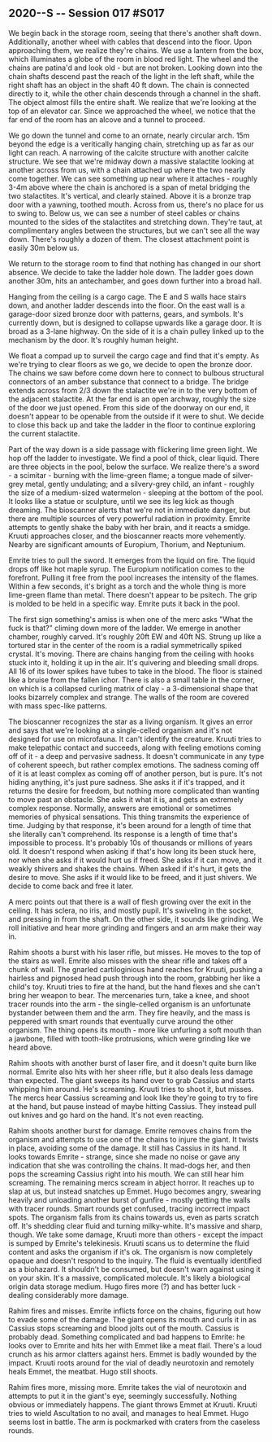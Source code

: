 ## 2020--S -- Session 017 #S017

We begin back in the storage room, seeing that there's another shaft down. Additionally, another wheel with cables that descend into the floor. Upon approaching them, we realize they're chains. We use a lantern from the box, which illuminates a globe of the room in blood red light. The wheel and the chains are patina'd and look old - but are not broken. Looking down into the chain shafts descend past the reach of the light in the left shaft, while the right shaft has an object in the shaft 40 ft down. The chain is connected directly to it, while the other chain descends through a channel in the shaft. The object almost fills the entire shaft. We realize that we're looking at the top of an elevator car. Since we approached the wheel, we notice that the far end of the room has an alcove and a tunnel to proceed.

We go down the tunnel and come to an ornate, nearly circular arch. 15m beyond the edge is a veritically hanging chain, stretching up as far as our light can reach. A narrowing of the calcite structure with another calcite structure. We see that we're midway down a massive stalactite looking at another across from us, with a chain attached up where the two nearly come together. We can see something up near where it attaches - roughly 3-4m above where the chain is anchored is a span of metal bridging the two stalactites. It's vertical, and clearly stained. Above it is a bronze trap door with a yawning, toothed mouth. Across from us, there's no place for us to swing to. Below us, we can see a number of steel cables or chains mounted to the sides of the stalactites and stretching down. They're taut, at complimentary angles between the structures, but we can't see all the way down. There's roughly a dozen of them. The closest attachment point is easily 30m below us.

We return to the storage room to find that nothing has changed in our short absence. We decide to take the ladder hole down. The ladder goes down another 30m, hits an antechamber, and goes down further into a broad hall.

Hanging from the ceiling is a cargo cage. The E and S walls hace stairs down, and another ladder descends into the floor. On the east wall is a garage-door sized bronze door with patterns, gears, and symbols. It's currently down, but is designed to collapse upwards like a garage door. It is broad as a 3-lane highway. On the side of it is a chain pulley linked up to the mechanism by the door. It's roughly human height.

We float a compad up to surveil the cargo cage and find that it's empty. As we're trying to clear floors as we go, we decide to open the bronze door. The chains we saw before come down here to connect to bulbous structural connectors of an amber substance that connect to a bridge. The bridge extends across from 2/3 down the stalactite we're in to the very bottom of the adjacent stalactite. At the far end is an open archway, roughly the size of the door we just opened. From this side of the doorway on our end, it doesn't appear to be openable from the outside if it were to shut. We decide to close this back up and take the ladder in the floor to continue exploring the current stalactite.

Part of the way down is a side passage with flickering lime green light. We hop off the ladder to investigate. We find a pool of thick, clear liquid. There are three objects in the pool, below the surface. We realize there's a sword - a scimitar - burning with the lime-green flame; a tongue made of silver-grey metal, gently undulating; and a silvery-grey child, an infant - roughly the size of a medium-sized watermelon - sleeping at the bottom of the pool. It looks like a statue or sculpture, until we see its leg kick as though dreaming. The bioscanner alerts that we're not in immediate danger, but there are multiple sources of very powerful radiation in proximity. Emrite attempts to gently shake the baby with her brain, and it reacts a smidge. Kruuti approaches closer, and the bioscanner reacts more vehemently. Nearby are significant amounts of Europium, Thorium, and Neptunium.

Emrite tries to pull the sword. It emerges from the liquid on fire. The liquid drops off like hot maple syrup. The Europium notification comes to the forefront. Pulling it free from the pool increases the intensity of the flames. Within a few seconds, it's bright as a torch and the whole thing is more lime-green flame than metal. There doesn't appear to be psitech. The grip is molded to be held in a specific way. Emrite puts it back in the pool.

The first sign something's amiss is when one of the merc asks "What the fuck is that?" climing down more of the ladder. We emerge in another chamber, roughly carved. It's roughly 20ft EW and 40ft NS. Strung up like a tortured star in the center of the room is a radial symmetrically spiked crystal. It's moving. There are chains hanging from the ceiling with hooks stuck into it, holding it up in the air. It's quivering and bleeding small drops. All 16 of its lower spikes have tubes to take in the blood. The floor is stained like a bruise from the fallen ichor. There is also a small table in the corner, on which is a collapsed curling matrix of clay - a 3-dimensional shape that looks bizarrely complex and strange. The walls of the room are covered with mass spec-like patterns.

The bioscanner recognizes the star as a living organism. It gives an error and says that we're looking at a single-celled organism and it's not designed for use on microfauna. It can't identify the creature. Kruuti tries to make telepathic contact and succeeds, along with feeling emotions coming off of it - a deep and pervasive sadness. It doesn't communicate in any type of coherent speech, but rather complex emotions. The sadness coming off of it is at least complex as coming off of another person, but is pure. It's not hiding anything, it's just pure sadness. She asks it if it's trapped, and it returns the desire for freedom, but nothing more complicated than wanting to move past an obstacle. She asks it what it is, and gets an extremely complex response. Normally, answers are emotional or sometimes memories of physical sensations. This thing transmits the experience of time. Judging by that response, it's been around for a length of time that she literally can't comprehend. Its response is a length of time that's impossible to process. It's probably 10s of thousands or millions of years old. It doesn't respond when asking if that's how long its been stuck here, nor when she asks if it would hurt us if freed. She asks if it can move, and it weakly shivers and shakes the chains. When asked if it's hurt, it gets the desire to move. She asks if it would like to be freed, and it just shivers. We decide to come back and free it later.

A merc points out that there is a wall of flesh growing over the exit in the ceiling. It has sclera, no iris, and mostly pupil. It's swiveling in the socket, and pressing in from the shaft. On the other side, it sounds like grinding. We roll initiative and hear more grinding and fingers and an arm make their way in.

Rahim shoots a burst with his laser rifle, but misses. He moves to the top of the stairs as well. Emrite also misses with the shear rifle and takes off a chunk of wall. The gnarled cartiloginious hand reaches for Kruuti, pushing a hairless and pignosed head push through into the room, grabbing her like a child's toy. Kruuti tries to fire at the hand, but the hand flexes and she can't bring her weapon to bear. The mercenaries turn, take a knee, and shoot tracer rounds into the arm - the single-celled organism is an unfortunate bystander between them and the arm. They fire heavily, and the mass is peppered with smart rounds that eventually curve around the other organism. The thing opens its mouth - more like unfurling a soft mouth than a jawbone, filled with tooth-like protrusions, which were grinding like we heard above.

Rahim shoots with another burst of laser fire, and it doesn't quite burn like normal. Emrite also hits with her sheer rifle, but it also deals less damage than expected. The giant sweeps its hand over to grab Cassius and starts whipping him around. He's screaming. Kruuti tries to shoot it, but misses. The mercs hear Cassius screaming and look like they're going to try to fire at the hand, but pause instead of maybe hitting Cassius. They instead pull out knives and go hard on the hand. It's not even reacting.

Rahim shoots another burst for damage. Emrite removes chains from the organism and attempts to use one of the chains to injure the giant. It twists in place, avoiding some of the damage. It still has Cassius in its hand. It looks towards Emrite - strange, since she made no noise or gave any indication that she was controlling the chains. It mad-dogs her, and then pops the screaming Cassius right into his mouth. We can still hear him screaming. The remaining mercs scream in abject horror. It reaches up to slap at us, but instead snatches up Emmet. Hugo becomes angry, swearing heavily and unloading another burst of gunfire - mostly getting the walls with tracer rounds. Smart rounds get confused, tracing incorrect impact spots. The organism falls from its chains towards us, even as parts scratch off. It's shedding clear fluid and turning milky-white. It's massive and sharp, though. We take some damage, Kruuti more than others - except the impact is sumped by Emrite's telekinesis. Kruuti scans us to determine the fluid content and asks the organism if it's ok. The organism is now completely opaque and doesn't respond to the inquiry. The fluid is eventually identified as a biohazard. It shouldn't be consumed, but doesn't warn against using it on your skin. It's a massive, complicated molecule. It's likely a biological origin data storage medium. Hugo fires more (?) and has better luck - dealing considerably more damage.

Rahim fires and misses. Emrite inflicts force on the chains, figuring out how to evade some of the damage. The giant opens its mouth and curls it in as Cassius stops screaming and blood jolts out of the mouth. Cassius is probably dead. Something complicated and bad happens to Emrite: he looks over to Emrite and hits her with Emmet like a meat flail. There's a loud crunch as his armor clatters against hers. Emmet is badly wounded by the impact. Kruuti roots around for the vial of deadly neurotoxin and remotely heals Emmet, the meatbat. Hugo still shoots.

Rahim fires more, missing more. Emrite takes the vial of neurotoxin and attempts to put it in the giant's eye, seemingly successfully. Nothing obvious or immediately happens. The giant throws Emmet at Kruuti. Kruuti tries to wield Ascultation to no avail, and manages to heal Emmet. Hugo seems lost in battle. The arm is pockmarked with craters from the caseless rounds.

